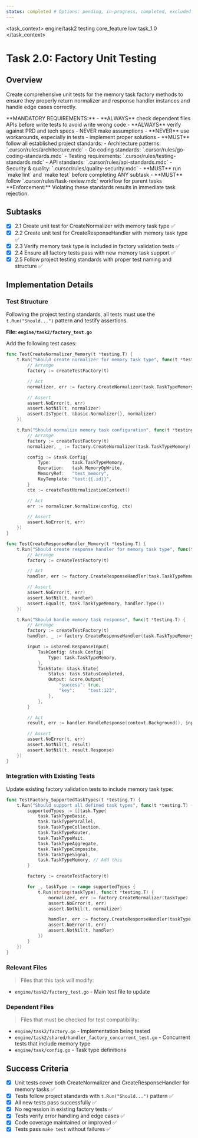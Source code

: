 ```yaml
---
status: completed # Options: pending, in-progress, completed, excluded
---
```


<task_context>
<domain>engine/task2</domain>
<type>testing</type>
<scope>core_feature</scope>
<complexity>low</complexity>
<dependencies>task_1.0</dependencies>
</task_context>

# Task 2.0: Factory Unit Testing

## Overview

Create comprehensive unit tests for the memory task factory methods to ensure they properly return normalizer and response handler instances and handle edge cases correctly.

<critical>
**MANDATORY REQUIREMENTS:**
- **ALWAYS** check dependent files APIs before write tests to avoid write wrong code
- **ALWAYS** verify against PRD and tech specs - NEVER make assumptions
- **NEVER** use workarounds, especially in tests - implement proper solutions
- **MUST** follow all established project standards:
    - Architecture patterns: `.cursor/rules/architecture.mdc`
    - Go coding standards: `.cursor/rules/go-coding-standards.mdc`
    - Testing requirements: `.cursor/rules/testing-standards.mdc`
    - API standards: `.cursor/rules/api-standards.mdc`
    - Security & quality: `.cursor/rules/quality-security.mdc`
- **MUST** run `make lint` and `make test` before completing ANY subtask
- **MUST** follow `.cursor/rules/task-review.mdc` workflow for parent tasks
**Enforcement:** Violating these standards results in immediate task rejection.
</critical>

## Subtasks

- [x] 2.1 Create unit test for CreateNormalizer with memory task type ✅
- [x] 2.2 Create unit test for CreateResponseHandler with memory task type ✅
- [x] 2.3 Verify memory task type is included in factory validation tests ✅
- [x] 2.4 Ensure all factory tests pass with new memory task support ✅
- [x] 2.5 Follow project testing standards with proper test naming and structure ✅

## Implementation Details

### Test Structure

Following the project testing standards, all tests must use the `t.Run("Should...")` pattern and testify assertions.

**File: `engine/task2/factory_test.go`**

Add the following test cases:

```go
func TestCreateNormalizer_Memory(t *testing.T) {
    t.Run("Should create normalizer for memory task type", func(t *testing.T) {
        // Arrange
        factory := createTestFactory(t)

        // Act
        normalizer, err := factory.CreateNormalizer(task.TaskTypeMemory)

        // Assert
        assert.NoError(t, err)
        assert.NotNil(t, normalizer)
        assert.IsType(t, &basic.Normalizer{}, normalizer)
    })

    t.Run("Should normalize memory task configuration", func(t *testing.T) {
        // Arrange
        factory := createTestFactory(t)
        normalizer, _ := factory.CreateNormalizer(task.TaskTypeMemory)

        config := &task.Config{
            Type:        task.TaskTypeMemory,
            Operation:   task.MemoryOpWrite,
            MemoryRef:   "test_memory",
            KeyTemplate: "test:{{.id}}",
        }
        ctx := createTestNormalizationContext()

        // Act
        err := normalizer.Normalize(config, ctx)

        // Assert
        assert.NoError(t, err)
    })
}

func TestCreateResponseHandler_Memory(t *testing.T) {
    t.Run("Should create response handler for memory task type", func(t *testing.T) {
        // Arrange
        factory := createTestFactory(t)

        // Act
        handler, err := factory.CreateResponseHandler(task.TaskTypeMemory)

        // Assert
        assert.NoError(t, err)
        assert.NotNil(t, handler)
        assert.Equal(t, task.TaskTypeMemory, handler.Type())
    })

    t.Run("Should handle memory task response", func(t *testing.T) {
        // Arrange
        factory := createTestFactory(t)
        handler, _ := factory.CreateResponseHandler(task.TaskTypeMemory)

        input := &shared.ResponseInput{
            TaskConfig: &task.Config{
                Type: task.TaskTypeMemory,
            },
            TaskState: &task.State{
                Status: task.StatusCompleted,
                Output: &core.Output{
                    "success": true,
                    "key":     "test:123",
                },
            },
        }

        // Act
        result, err := handler.HandleResponse(context.Background(), input)

        // Assert
        assert.NoError(t, err)
        assert.NotNil(t, result)
        assert.NotNil(t, result.Response)
    })
}
```

### Integration with Existing Tests

Update existing factory validation tests to include memory task type:

```go
func TestFactory_SupportedTaskTypes(t *testing.T) {
    t.Run("Should support all defined task types", func(t *testing.T) {
        supportedTypes := []task.Type{
            task.TaskTypeBasic,
            task.TaskTypeParallel,
            task.TaskTypeCollection,
            task.TaskTypeRouter,
            task.TaskTypeWait,
            task.TaskTypeAggregate,
            task.TaskTypeComposite,
            task.TaskTypeSignal,
            task.TaskTypeMemory, // Add this
        }

        factory := createTestFactory(t)

        for _, taskType := range supportedTypes {
            t.Run(string(taskType), func(t *testing.T) {
                normalizer, err := factory.CreateNormalizer(taskType)
                assert.NoError(t, err)
                assert.NotNil(t, normalizer)

                handler, err := factory.CreateResponseHandler(taskType)
                assert.NoError(t, err)
                assert.NotNil(t, handler)
            })
        }
    })
}
```

### Relevant Files

> Files that this task will modify:

- `engine/task2/factory_test.go` - Main test file to update

### Dependent Files

> Files that must be checked for test compatibility:

- `engine/task2/factory.go` - Implementation being tested
- `engine/task2/shared/handler_factory_concurrent_test.go` - Concurrent tests that include memory type
- `engine/task/config.go` - Task type definitions

## Success Criteria

- [x] Unit tests cover both CreateNormalizer and CreateResponseHandler for memory tasks ✅
- [x] Tests follow project standards with `t.Run("Should...")` pattern ✅
- [x] All new tests pass successfully ✅
- [x] No regression in existing factory tests ✅
- [x] Tests verify error handling and edge cases ✅
- [x] Code coverage maintained or improved ✅
- [x] Tests pass `make test` without failures ✅
